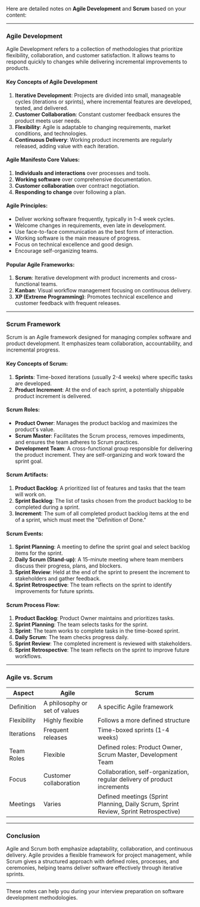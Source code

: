 Here are detailed notes on **Agile Development** and **Scrum** based on your content:

---

### **Agile Development**
Agile Development refers to a collection of methodologies that prioritize flexibility, collaboration, and customer satisfaction. It allows teams to respond quickly to changes while delivering incremental improvements to products.

#### **Key Concepts of Agile Development**
1. **Iterative Development**: Projects are divided into small, manageable cycles (iterations or sprints), where incremental features are developed, tested, and delivered.
2. **Customer Collaboration**: Constant customer feedback ensures the product meets user needs.
3. **Flexibility**: Agile is adaptable to changing requirements, market conditions, and technologies.
4. **Continuous Delivery**: Working product increments are regularly released, adding value with each iteration.

#### **Agile Manifesto Core Values**:
1. **Individuals and interactions** over processes and tools.
2. **Working software** over comprehensive documentation.
3. **Customer collaboration** over contract negotiation.
4. **Responding to change** over following a plan.

#### **Agile Principles**:
- Deliver working software frequently, typically in 1-4 week cycles.
- Welcome changes in requirements, even late in development.
- Use face-to-face communication as the best form of interaction.
- Working software is the main measure of progress.
- Focus on technical excellence and good design.
- Encourage self-organizing teams.

#### **Popular Agile Frameworks**:
1. **Scrum**: Iterative development with product increments and cross-functional teams.
2. **Kanban**: Visual workflow management focusing on continuous delivery.
3. **XP (Extreme Programming)**: Promotes technical excellence and customer feedback with frequent releases.

---

### **Scrum Framework**
Scrum is an Agile framework designed for managing complex software and product development. It emphasizes team collaboration, accountability, and incremental progress.

#### **Key Concepts of Scrum**:
1. **Sprints**: Time-boxed iterations (usually 2-4 weeks) where specific tasks are developed.
2. **Product Increment**: At the end of each sprint, a potentially shippable product increment is delivered.

#### **Scrum Roles**:
- **Product Owner**: Manages the product backlog and maximizes the product's value.
- **Scrum Master**: Facilitates the Scrum process, removes impediments, and ensures the team adheres to Scrum practices.
- **Development Team**: A cross-functional group responsible for delivering the product increment. They are self-organizing and work toward the sprint goal.

#### **Scrum Artifacts**:
1. **Product Backlog**: A prioritized list of features and tasks that the team will work on.
2. **Sprint Backlog**: The list of tasks chosen from the product backlog to be completed during a sprint.
3. **Increment**: The sum of all completed product backlog items at the end of a sprint, which must meet the "Definition of Done."

#### **Scrum Events**:
1. **Sprint Planning**: A meeting to define the sprint goal and select backlog items for the sprint.
2. **Daily Scrum (Stand-up)**: A 15-minute meeting where team members discuss their progress, plans, and blockers.
3. **Sprint Review**: Held at the end of the sprint to present the increment to stakeholders and gather feedback.
4. **Sprint Retrospective**: The team reflects on the sprint to identify improvements for future sprints.

#### **Scrum Process Flow**:
1. **Product Backlog**: Product Owner maintains and prioritizes tasks.
2. **Sprint Planning**: The team selects tasks for the sprint.
3. **Sprint**: The team works to complete tasks in the time-boxed sprint.
4. **Daily Scrum**: The team checks progress daily.
5. **Sprint Review**: The completed increment is reviewed with stakeholders.
6. **Sprint Retrospective**: The team reflects on the sprint to improve future workflows.

---

### **Agile vs. Scrum**
| Aspect           | Agile                        | Scrum                                |
|------------------|------------------------------|--------------------------------------|
| Definition       | A philosophy or set of values | A specific Agile framework           |
| Flexibility      | Highly flexible               | Follows a more defined structure     |
| Iterations       | Frequent releases             | Time-boxed sprints (1-4 weeks)       |
| Team Roles       | Flexible                      | Defined roles: Product Owner, Scrum Master, Development Team |
| Focus            | Customer collaboration        | Collaboration, self-organization, regular delivery of product increments |
| Meetings         | Varies                        | Defined meetings (Sprint Planning, Daily Scrum, Sprint Review, Sprint Retrospective) |

---

### **Conclusion**
Agile and Scrum both emphasize adaptability, collaboration, and continuous delivery. Agile provides a flexible framework for project management, while Scrum gives a structured approach with defined roles, processes, and ceremonies, helping teams deliver software effectively through iterative sprints.

---

These notes can help you during your interview preparation on software development methodologies.
